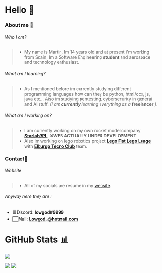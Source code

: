 # Hello 👋

### About me 🚀
###### Who I am?
> * My name is Martin, Im 14 years old and at present i'm working from Spain, Im a Software Engineering **student** and aerospace and technology enthusiast.
###### What am I learning?
> * As I mentioned before im currently studying different programming languages how can they be python, html/ccs, js, java etc... Also im studying pentesting, cybersecurity in general and AI stuff. *(I am* ***currently*** *learning everything as a*  **freelancer** *)*.
###### What am I working on?
> * I am currently working on my own rocket model company **[StarlabRPL](https://starlabrpl.tk/)**. ❌**WEB ACTUALLY UNDER DEVELOPMENT**
> * Also im working on lego robotics project **[Lego Fist Lego Leage](https://www.firstlegoleague.org/)** with **[Elburgo Tecno Club](http://www.tecnoclub.es/)** team.

### Contact📲
###### Website
> * All of my socials are resume in my [website](https://l0wgod.xyz/). 
###### Anyway here they are :
* 🟪Discord: **lowgod#9999**
* ⬜️Mail: **Lowgod_@hotmail.com**


# GitHub Stats 📊
![](https://komarev.com/ghpvc/?username=lowg0d&color=blueviolet)

<img src="https://github-readme-stats.vercel.app/api?username=lowg0d&count_private=true&show_icons=true&border_color=fffff&bg_color=0a0c10&text_color=fffff">         <img src="https://github-readme-stats.vercel.app/api/top-langs/?username=lowg0d&show_icons&theme=radical&layout=tokyonight">


<!--
🔥 Se vienen cositas 🔥
-->
